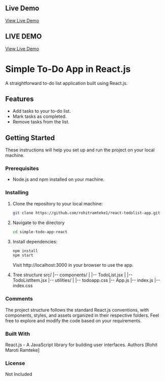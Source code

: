 ## Live Demo

[View Live Demo](https://react-todolist-app-ten.vercel.app/)

## LIVE DEMO
[View Live Demo](https://react-todolist-jbyx19r46-rohits-projects-9e1bf524.vercel.app/)

# Simple To-Do App in React.js

A straightforward to-do list application built using React.js.

## Features

- Add tasks to your to-do list.
- Mark tasks as completed.
- Remove tasks from the list.

## Getting Started

These instructions will help you set up and run the project on your local machine.

### Prerequisites

- Node.js and npm installed on your machine.

### Installing

1. Clone the repository to your local machine:

   ```bash
   git clone https://github.com/rohitramteke1/react-todolist-app.git
   ```
2. Navigate to the directory
   ```bash
   cd simple-todo-app-react
   ```
3. Install dependencies:
   ```bash
   npm install
   npm start
   ```
   Visit http://localhost:3000 in your browser to use the app.
   
5. Tree structure
   src/
    |-- components/
    |   |-- TodoList.jsx
    |   |-- TodoListItem.jsx
    |-- utilities/
    |   |-- todoapp.css
    |-- App.js
    |-- index.js
    |-- index.css

### Comments
The project structure follows the standard React.js conventions, with components, styles, and assets organized in their respective folders. Feel free to explore and modify the code based on your requirements.

### Built With
React.js - A JavaScript library for building user interfaces.
Authors
[Rohit Maroti Ramteke]

### License
Not Included


